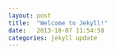 ```yaml
---
layout: post
title:  "Welcome to Jekyll!"
date:   2013-10-07 11:54:58
categories: jekyll update
---
```




